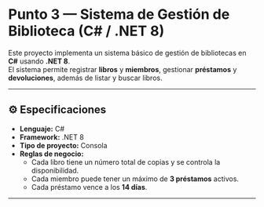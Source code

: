 # Punto 3 — Sistema de Gestión de Biblioteca (C# / .NET 8)

Este proyecto implementa un sistema básico de gestión de bibliotecas en **C#** usando **.NET 8**.  
El sistema permite registrar **libros** y **miembros**, gestionar **préstamos** y **devoluciones**, además de listar y buscar libros.

---

## ⚙️ Especificaciones
- **Lenguaje:** C#  
- **Framework:** .NET 8  
- **Tipo de proyecto:** Consola  
- **Reglas de negocio:**  
  - Cada libro tiene un número total de copias y se controla la disponibilidad.  
  - Cada miembro puede tener un máximo de **3 préstamos** activos.  
  - Cada préstamo vence a los **14 días**.  

---